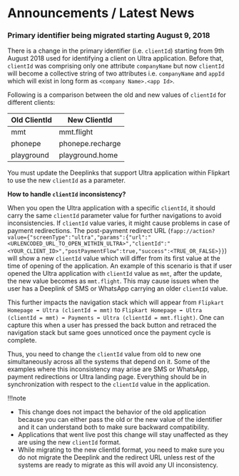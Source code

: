 # Announcements / Latest News

### Primary identifier being migrated starting August 9, 2018

There is a change in the primary identifier (i.e. `clientId`) starting from 9th August 2018 used for identifying a client on Ultra application. Before that, `clientId` was comprising only one attribute `companyName` but now `clientId` will become a collective string of two attributes i.e. `companyName` and `appId` which will exist in long form as `<company Name>.<app Id>`.

Following is a comparison between the old and new values of `clientId` for different clients:

| Old ClientId | New ClientId     |
|--------------|------------------|
| mmt          | mmt.flight       |
| phonepe      | phonepe.recharge |
| playground   | playground.home  |


You must update the Deeplinks that support Ultra application within Flipkart to use the new `clientId` as a parameter.

**How to handle `clientId` inconsistency?**

When you open the Ultra application with a specific `clientId`, it should carry the same `clientId` parameter value for further navigations to avoid inconsistencies. If `clientId` value varies, it might cause problems in case of payment redirections. The post-payment redirect URL (`fapp://action?value={"screenType":"ultra","params":{"url":"<URLENCODED_URL_TO_OPEN_WITHIN_ULTRA>","clientId":"<YOUR_CLIENT_ID>","postPaymentFlow":true,"success":<TRUE_OR_FALSE>}}`) will show a new `clientId` value which will differ from its first value at the time of opening of the application. An example of this scenario is that if user opened the Ultra application with `clientId` value as `mmt`, after the update, the new value becomes as `mmt.flight`. This may cause issues when the user has a Deeplink of SMS or WhatsApp carrying an older `clientId` value.

This further impacts the navigation stack which will appear from `Flipkart Homepage ➡ Ultra (clientId = mmt)` to `Flipkart Homepage ➡ Ultra (clientId = mmt) ➡ Payments ➡ Ultra (clientId = mmt.flight)`. One can capture this when a user has pressed the back button and retraced the navigation stack but same goes unnoticed once the payment cycle is complete.

Thus, you need to change the `clientId` value from old to new one simultaneously across all the systems that depend on it. Some of the examples where this inconsistency may arise are SMS or WhatsApp, payment redirections or Ultra landing page. Everything should be in synchronization with respect to the `clientId` value in the application.

!!!note
* This change does not impact the behavior of the old application because you can either pass the old or the new value of the identifier and it can understand both to make sure backward compatibility.
* Applications that went live post this change will stay unaffected as they are using the new `clientId` format.
* While migrating to the new clientId format, you need to make sure you do not migrate the Deeplink and the redirect URL unless rest of the systems are ready to migrate as this will avoid any UI inconsistency.
